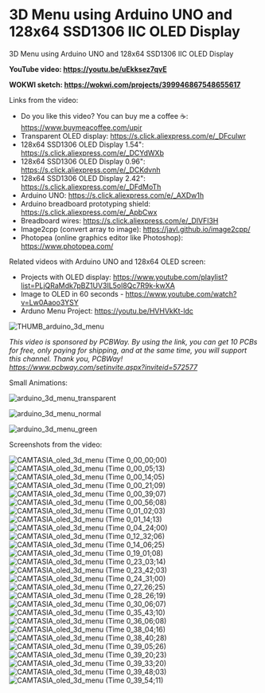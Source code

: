 # 3D Menu using Arduino UNO and 128x64 SSD1306 IIC OLED Display
3D Menu using Arduino UNO and 128x64 SSD1306 IIC OLED Display

**YouTube video: https://youtu.be/uEkksez7qvE**

**WOKWI sketch: https://wokwi.com/projects/399946867548655617**

Links from the video:
- Do you like this video? You can buy me a coffee ☕: https://www.buymeacoffee.com/upir
- Transparent OLED display: https://s.click.aliexpress.com/e/_DFcuIwr
- 128x64 SSD1306 OLED Display 1.54": https://s.click.aliexpress.com/e/_DCYdWXb 
- 128x64 SSD1306 OLED Display 0.96": https://s.click.aliexpress.com/e/_DCKdvnh
- 128x64 SSD1306 OLED Display 2.42": https://s.click.aliexpress.com/e/_DFdMoTh
- Arduino UNO: https://s.click.aliexpress.com/e/_AXDw1h
- Arduino breadboard prototyping shield: https://s.click.aliexpress.com/e/_ApbCwx
- Breadboard wires: https://s.click.aliexpress.com/e/_DlVFl3H
- Image2cpp (convert array to image): https://javl.github.io/image2cpp/
- Photopea (online graphics editor like Photoshop): https://www.photopea.com/

Related videos with Arduino UNO and 128x64 OLED screen:
- Projects with OLED display: https://www.youtube.com/playlist?list=PLjQRaMdk7pBZ1UV3IL5ol8Qc7R9k-kwXA
- Image to OLED in 60 seconds - https://www.youtube.com/watch?v=Lw0Aaoo3YSY
- Arduno Menu Project: https://youtu.be/HVHVkKt-ldc

![THUMB_arduino_3d_menu](https://github.com/upiir/arduino_3d_menu_oled/assets/117754156/cc3a1521-135d-44c5-a820-0b516c51d6fd)

_This video is sponsored by PCBWay. By using the link, you can get 10 PCBs for free, only paying for shipping, and at the same time, you will support this channel. Thank you, PCBWay! https://www.pcbway.com/setinvite.aspx?inviteid=572577_

Small Animations:

![arduino_3d_menu_transparent](https://github.com/upiir/arduino_3d_menu_oled/assets/117754156/082fcb77-7524-4f17-92f8-db51897b30c0)


![arduino_3d_menu_normal](https://github.com/upiir/arduino_3d_menu_oled/assets/117754156/cafc3a7f-88cd-4f5f-bfdb-f8720affa0a9)


![arduino_3d_menu_green](https://github.com/upiir/arduino_3d_menu_oled/assets/117754156/7f19479a-4af5-4120-b8ca-48948d4cdbf7)


Screenshots from the video:

![CAMTASIA_oled_3d_menu (Time 0_00_00;00)](https://github.com/upiir/arduino_3d_menu_oled/assets/117754156/787678cf-6227-485f-92f4-047425ddc26f)
![CAMTASIA_oled_3d_menu (Time 0_00_05;13)](https://github.com/upiir/arduino_3d_menu_oled/assets/117754156/5b9c1054-65c2-47e6-86b7-2543a5980973)
![CAMTASIA_oled_3d_menu (Time 0_00_14;05)](https://github.com/upiir/arduino_3d_menu_oled/assets/117754156/82124f8a-d3ef-445c-a8cb-06db1260c0e9)
![CAMTASIA_oled_3d_menu (Time 0_00_21;09)](https://github.com/upiir/arduino_3d_menu_oled/assets/117754156/17d4d6d6-8ba3-4460-bcf0-b42c0a5fb9b2)
![CAMTASIA_oled_3d_menu (Time 0_00_39;07)](https://github.com/upiir/arduino_3d_menu_oled/assets/117754156/be5c69f9-4f12-42bd-a827-0019feddb5ab)
![CAMTASIA_oled_3d_menu (Time 0_00_56;08)](https://github.com/upiir/arduino_3d_menu_oled/assets/117754156/68a47daf-9640-4bd3-8d6f-1458f091fa13)
![CAMTASIA_oled_3d_menu (Time 0_01_02;03)](https://github.com/upiir/arduino_3d_menu_oled/assets/117754156/d96b2460-7170-433e-bffc-c596ffcc7182)
![CAMTASIA_oled_3d_menu (Time 0_01_14;13)](https://github.com/upiir/arduino_3d_menu_oled/assets/117754156/4a519cc6-e273-4ffa-9ada-096cec42eed7)
![CAMTASIA_oled_3d_menu (Time 0_04_24;00)](https://github.com/upiir/arduino_3d_menu_oled/assets/117754156/9ed65808-a874-4b43-aa3c-d680f063ea2c)
![CAMTASIA_oled_3d_menu (Time 0_12_32;06)](https://github.com/upiir/arduino_3d_menu_oled/assets/117754156/99bd0d21-e139-4da8-b5c5-c7012ad533bc)
![CAMTASIA_oled_3d_menu (Time 0_14_06;25)](https://github.com/upiir/arduino_3d_menu_oled/assets/117754156/af7642c5-0215-41e7-837c-5f81c4223b10)
![CAMTASIA_oled_3d_menu (Time 0_19_01;08)](https://github.com/upiir/arduino_3d_menu_oled/assets/117754156/fac83398-ba68-4e63-9270-8b398fd29a3a)
![CAMTASIA_oled_3d_menu (Time 0_23_03;14)](https://github.com/upiir/arduino_3d_menu_oled/assets/117754156/29276938-d977-44ab-a2ec-4c7c4813817c)
![CAMTASIA_oled_3d_menu (Time 0_23_42;03)](https://github.com/upiir/arduino_3d_menu_oled/assets/117754156/e88433cc-2dce-45a7-8406-038120fda6e9)
![CAMTASIA_oled_3d_menu (Time 0_24_31;00)](https://github.com/upiir/arduino_3d_menu_oled/assets/117754156/a1c4c666-ce2f-4c0c-aeea-76ed3fb82ab7)
![CAMTASIA_oled_3d_menu (Time 0_27_26;25)](https://github.com/upiir/arduino_3d_menu_oled/assets/117754156/2f8665aa-dd1c-49fa-bc2e-f53585129c16)
![CAMTASIA_oled_3d_menu (Time 0_28_26;19)](https://github.com/upiir/arduino_3d_menu_oled/assets/117754156/a03be1a4-5be6-4f0e-9591-25e687b2c02b)
![CAMTASIA_oled_3d_menu (Time 0_30_06;07)](https://github.com/upiir/arduino_3d_menu_oled/assets/117754156/e684ae31-d5a1-4084-9b17-5f3f2d7e7969)
![CAMTASIA_oled_3d_menu (Time 0_35_43;10)](https://github.com/upiir/arduino_3d_menu_oled/assets/117754156/b3b169e7-f6e0-4f07-91b3-20c7ee6f2ee6)
![CAMTASIA_oled_3d_menu (Time 0_36_06;08)](https://github.com/upiir/arduino_3d_menu_oled/assets/117754156/e317a2bf-8156-4ad3-82bc-10b182fc14c7)
![CAMTASIA_oled_3d_menu (Time 0_38_04;16)](https://github.com/upiir/arduino_3d_menu_oled/assets/117754156/3131f26c-0a64-41a9-b93d-a13758963fd9)
![CAMTASIA_oled_3d_menu (Time 0_38_40;28)](https://github.com/upiir/arduino_3d_menu_oled/assets/117754156/7b11b6b3-b446-4acd-aa6a-fa80b549f0ba)
![CAMTASIA_oled_3d_menu (Time 0_39_05;26)](https://github.com/upiir/arduino_3d_menu_oled/assets/117754156/25462e53-f2f5-47f9-a960-b58df8221b4a)
![CAMTASIA_oled_3d_menu (Time 0_39_20;23)](https://github.com/upiir/arduino_3d_menu_oled/assets/117754156/0cb6cf94-3502-4075-a944-c9fc38a794f1)
![CAMTASIA_oled_3d_menu (Time 0_39_33;20)](https://github.com/upiir/arduino_3d_menu_oled/assets/117754156/2fe9a3a4-6203-4222-9cfe-c9f1694a20b8)
![CAMTASIA_oled_3d_menu (Time 0_39_48;03)](https://github.com/upiir/arduino_3d_menu_oled/assets/117754156/c779de27-5da5-452b-86ef-70e2d404f25c)
![CAMTASIA_oled_3d_menu (Time 0_39_54;11)](https://github.com/upiir/arduino_3d_menu_oled/assets/117754156/ac1adfcd-d6d5-4c2d-95d9-8c2ac8cc85e7)



